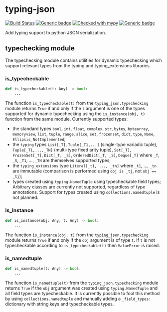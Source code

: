 # typing-json
[![Build Status](https://api.travis-ci.com/sg495/typing-json.svg?branch=master)](https://travis-ci.com/sg495/typing-json)
[![Generic badge](https://img.shields.io/badge/python-3.7.4+-green.svg)](https://shields.io/)
[![Checked with mypy](http://www.mypy-lang.org/static/mypy_badge.svg)](http://mypy-lang.org/)
[![Generic badge](https://img.shields.io/badge/license-MIT-green.svg)](https://choosealicense.com/licenses/mit/)

Add typing support to python JSON serialization.


## typechecking module

The typechecking module contains utilities for dynamic typechecking which support relevant types from the typing and typing_extensions libraries.

### is_typecheckable

```python
def is_typecheckable(t: Any) -> bool:
    ...
````

The function `is_typecheckable(t)` from the `typing_json.typechecking` module returns `True` if and only if the `t` argument is one of the types supported for dynamic typechecking using the `is_instance(obj, t)` function from the same module. Currently supported types:

- the standard types `bool`, `int`, `float`, `complex`, `str`, `bytes`, `bytearray`, `memoryview`, `list`, `tuple`, `range`, `slice`, `set`, `frozenset`, `dict`, `type`, `None`, `Ellipsis`, `NotImplemented`;
- the `typing` types `List[_T]`, `Tuple[_T1,...]` (single-type variadic tuple), `Tuple[_T1,...,_TN]` (multi-type fixed arity tuple), `Set[_T]`, `FrozenSet[_T]`, `Dict[_T, _S]`, `OrderedDict[_T, _S]`, `Deque[_T]` where `_T`, `_S`, `_T1`, ..., `_TN` are themselves supported types;
- the `typing_extensions` type `Literal[_t1, ..., _tn]` where `_t1`, ..., `_tn` are immutable (comparison is performed using `obj is _tj`, not `obj == _tj`);
- types created using `typing.NamedTuple` using typecheckable field types;
Arbitrary classes are currently not supported, regardless of type annotations. Support for types created using `collections.namedtuple` is not planned.

### is_instance

```python
def is_instance(obj: Any, t: Any) -> bool:
    ...
````

The function `is_instance(obj, t)` from the `typing_json.typechecking` module returns `True` if and only if the `obj` argument is of type `t`. If `t` is not typecheckable according to `is_typecheckable(t)` then `ValueError` is raised.


### is_namedtuple

```python
def is_namedtuple(t: Any) -> bool:
    ...
```

The function `is_namedtuple(t)` from the `typing_json.typechecking` module returns `True` if the `obj` argument was created using `typing.NamedTuple` and all field types are typecheckable. It is currently possible to fool this method by using `collections.namedtuple` and manually adding a `_field_types:` dictionary with string keys and typecheckable types.
